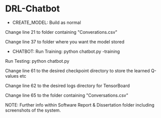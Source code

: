 # DRL-Chatbot

- CREATE_MODEL:
Build as normal

Change line 21 to folder containing "Converations.csv"

Change line 37 to folder where you want the model stored


- CHATBOT:
Run Training: python chatbot.py -training

Run Testing: python chatbot.py

Change line 61 to the desired checkpoint directory to store the learned Q-values etc

Change line 62 to the desired logs directory for TensorBoard

Change line 65 to the folder containing "Conversations.csv"


NOTE: Further info within Software Report & Dissertation folder including screenshots of the system.
